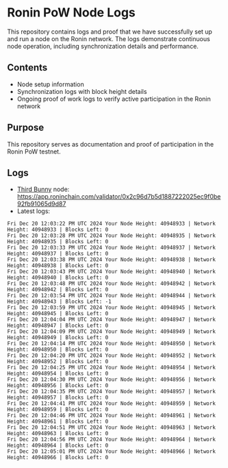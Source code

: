 # Ronin PoW Node Logs

This repository contains logs and proof that we have successfully set up and run a node on the Ronin network. The logs demonstrate continuous node operation, including synchronization details and performance.

## Contents

- Node setup information
- Synchronization logs with block height details
- Ongoing proof of work logs to verify active participation in the Ronin network

## Purpose

This repository serves as documentation and proof of participation in the Ronin PoW testnet.

## Logs

- [Third Bunny](https://thirdbunny.xyz/) node: https://app.roninchain.com/validator/0x2c96d7b5d1887222025ec9f0be92fb91065d9d87
- Latest logs:
```
Fri Dec 20 12:03:22 PM UTC 2024 Your Node Height: 40948933 | Network Height: 40948933 | Blocks Left: 0
Fri Dec 20 12:03:28 PM UTC 2024 Your Node Height: 40948935 | Network Height: 40948935 | Blocks Left: 0
Fri Dec 20 12:03:33 PM UTC 2024 Your Node Height: 40948937 | Network Height: 40948937 | Blocks Left: 0
Fri Dec 20 12:03:38 PM UTC 2024 Your Node Height: 40948938 | Network Height: 40948938 | Blocks Left: 0
Fri Dec 20 12:03:43 PM UTC 2024 Your Node Height: 40948940 | Network Height: 40948940 | Blocks Left: 0
Fri Dec 20 12:03:48 PM UTC 2024 Your Node Height: 40948942 | Network Height: 40948942 | Blocks Left: 0
Fri Dec 20 12:03:54 PM UTC 2024 Your Node Height: 40948944 | Network Height: 40948943 | Blocks Left: -1
Fri Dec 20 12:03:59 PM UTC 2024 Your Node Height: 40948945 | Network Height: 40948945 | Blocks Left: 0
Fri Dec 20 12:04:04 PM UTC 2024 Your Node Height: 40948947 | Network Height: 40948947 | Blocks Left: 0
Fri Dec 20 12:04:09 PM UTC 2024 Your Node Height: 40948949 | Network Height: 40948949 | Blocks Left: 0
Fri Dec 20 12:04:14 PM UTC 2024 Your Node Height: 40948950 | Network Height: 40948950 | Blocks Left: 0
Fri Dec 20 12:04:20 PM UTC 2024 Your Node Height: 40948952 | Network Height: 40948952 | Blocks Left: 0
Fri Dec 20 12:04:25 PM UTC 2024 Your Node Height: 40948954 | Network Height: 40948954 | Blocks Left: 0
Fri Dec 20 12:04:30 PM UTC 2024 Your Node Height: 40948956 | Network Height: 40948956 | Blocks Left: 0
Fri Dec 20 12:04:35 PM UTC 2024 Your Node Height: 40948957 | Network Height: 40948957 | Blocks Left: 0
Fri Dec 20 12:04:41 PM UTC 2024 Your Node Height: 40948959 | Network Height: 40948959 | Blocks Left: 0
Fri Dec 20 12:04:46 PM UTC 2024 Your Node Height: 40948961 | Network Height: 40948961 | Blocks Left: 0
Fri Dec 20 12:04:51 PM UTC 2024 Your Node Height: 40948963 | Network Height: 40948963 | Blocks Left: 0
Fri Dec 20 12:04:56 PM UTC 2024 Your Node Height: 40948964 | Network Height: 40948964 | Blocks Left: 0
Fri Dec 20 12:05:01 PM UTC 2024 Your Node Height: 40948966 | Network Height: 40948966 | Blocks Left: 0
```
